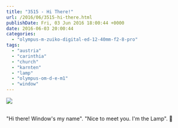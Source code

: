 ```yaml
---
title: "3515 - Hi There!"
url: /2016/06/3515-hi-there.html
publishDate: Fri, 03 Jun 2016 18:00:44 +0000
date: 2016-06-03 20:00:44
categories: 
  - "olympus-m-zuiko-digital-ed-12-40mm-f2-8-pro"
tags: 
  - "austria"
  - "carinthia"
  - "church"
  - "karnten"
  - "lamp"
  - "olympus-om-d-e-m1"
  - "window"
---
```

<div class="container">
<div class="center"><a target="_blank" href="https://d25zfm9zpd7gm5.cloudfront.net/1200x1200/2016/20160319_132314_lr.jpg"><img class="webfeedsFeaturedVisual" src="https://d25zfm9zpd7gm5.cloudfront.net/0600x0600/2016/20160319_132314_lr.jpg" /></a></div>
</div>
<br />

"Hi there! Window's my name". "Nice to meet you. I'm the Lamp". 🙂
